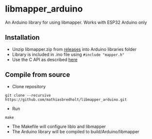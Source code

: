 # libmapper_arduino
An Arduino library for using libmapper. Works with ESP32 Arduino only 

## Installation
* Unzip libmapper.zip from [releases](https://github.com/mathiasbredholt/libmapper_arduino/releases) into Arduino libraries folder
* Library is included in .ino file using ```#include "mapper.h"```
* Use the C API as described [here](http://libmapper.github.io/tutorials/c.html) 

## Compile from source
* Clone repository
```
git clone --recursive https://github.com/mathiasbredholt/libmapper_arduino.git
```
* Run
```
make
```
* The Makefile will configure liblo and libmapper
* The Arduino library will be compiled to build/Arduino/libmapper
